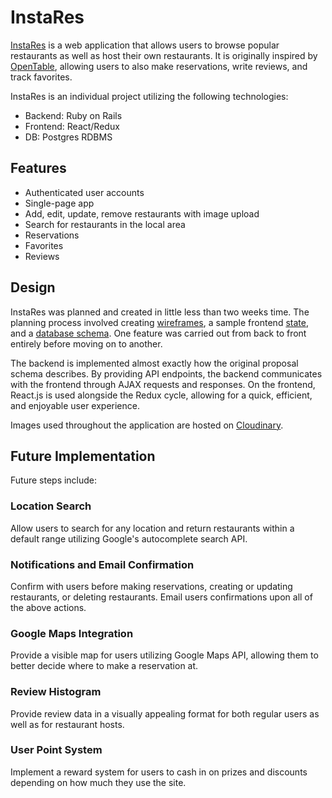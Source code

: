 # InstaRes

[InstaRes][instares] is a web application that allows users to browse popular restaurants as well as host their own restaurants. It is originally inspired by [OpenTable][opentable], allowing users to also make reservations, write reviews, and track favorites.

InstaRes is an individual project utilizing the following technologies:

- Backend: Ruby on Rails
- Frontend: React/Redux
- DB: Postgres RDBMS

<!-- ![alttag](home page here) -->

## Features

- Authenticated user accounts
- Single-page app
- Add, edit, update, remove restaurants with image upload
- Search for restaurants in the local area
- Reservations
- Favorites
- Reviews

<!-- ![alttag](rest show page) -->

## Design

InstaRes was planned and created in little less than two weeks time. The planning process involved creating [wireframes][wireframes], a sample frontend [state][state], and a [database schema][database schema]. One feature was carried out from back to front entirely before moving on to another.

The backend is implemented almost exactly how the original proposal schema describes. By providing API endpoints, the backend communicates with the frontend through AJAX requests and responses. On the frontend, React.js is used alongside the Redux cycle, allowing for a quick, efficient, and enjoyable user experience.

Images used throughout the application are hosted on [Cloudinary][cloudinary].

## Future Implementation

Future steps include:

### Location Search

Allow users to search for any location and return restaurants within a default range utilizing Google's autocomplete search API.

### Notifications and Email Confirmation

Confirm with users before making reservations, creating or updating restaurants, or deleting restaurants. Email users confirmations upon all of the above actions.

### Google Maps Integration

Provide a visible map for users utilizing Google Maps API, allowing them to better decide where to make a reservation at.

### Review Histogram

Provide review data in a visually appealing format for both regular users as well as for restaurant hosts.

### User Point System

Implement a reward system for users to cash in on prizes and discounts depending on how much they use the site.

[instares]: http://www.instares.space
[opentable]: http://www.opentable.com
[cloudinary]: http://www.cloudinary.com
[wireframes]: ./docs/wireframes
[state]: ./docs/sample-state.md
[database schema]: ./docs/schema.md
